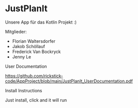 # JustPlanIt

Unsere App für das Kotlin Projekt
:)

Mitglieder:
- Florian Waltersdorfer
- Jakob Schöllauf
- Frederick Van Bockryck
- Jenny Le

User Documentation

https://github.com/rickstick-code/AppProject/blob/main/JustPlanIt_UserDocumentation.pdf

Install Instructions

Just install, click and it will run
